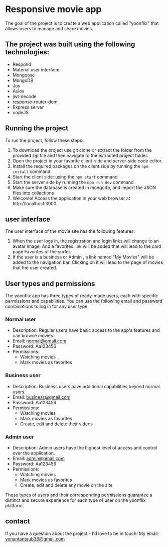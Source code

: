 # Responsive movie app

The goal of the project is to create a web application called "yoonflix" that allows users to manage and share movies.

## The project was built using the following technologies:

- Respond
- Material user interface
- Mongoose
- MongoDB
- Joy
- Axios
- jwt-decode
- response-router-dom
- Express server
- nodeJS

## Running the project

To run the project, follow these steps:

1. To download the project use git clone or extract the folder from the provided zip file and then navigate to the extracted project folder.
2. Open the project in your favorite client-side and server-side code editor.
3. Install the required packages on the client side by running the `npm install` command.
4. Start the client side: using the `npm start` command
5. Start the server side by running the `npm run dev` command
6. Make sure the database is created in mongodb, and import the JSON files into collections
7. Welcome! Access the application in your web browser at http://localhost:3000.

## user interface

The user interface of the movie site has the following features:

1. When the user logs in, the registration and login links will change to an avatar image. And a favorites link will be added that will lead to the card page
   Favorites of the surfer.
2. If the user is a business or Admin , a link named "My Movies" will be added to the navigation bar. Clicking on it will lead to the page of movies that the user created.

## User types and permissions

The yoonflix app has three types of ready-made users, each with specific permissions and capabilities. You can use the following email and password combinations to log in for any user type:

### Normal user

- Description: Regular users have basic access to the app's features and can browse movies.
- Email: normal@gmail.com
- Password: Aa123456
- Permissions:
  - Watching movies
  - Mark movies as favorites

### Business user

- Description: Business users have additional capabilities beyond normal users.
- Email: business@gmail.com
- Password: Aa123456
- Permissions:
  - Watching movies
  - Mark movies as favorites
  - Create, edit and delete their videos

### Admin user

- Description: Admin users have the highest level of access and control over the application.
- Email: admin@gmail.com
- Password: Aa123456
- Permissions:
  - Watching movies
  - Mark movies as favorites
  - Create, edit and delete any movie on the site

These types of users and their corresponding permissions guarantee a distinct and secure experience for each type of user on the yoonflix platform.

## contact

If you have a question about the project - I'd love to be in touch! My email: yonantantaub36@gmail.com
